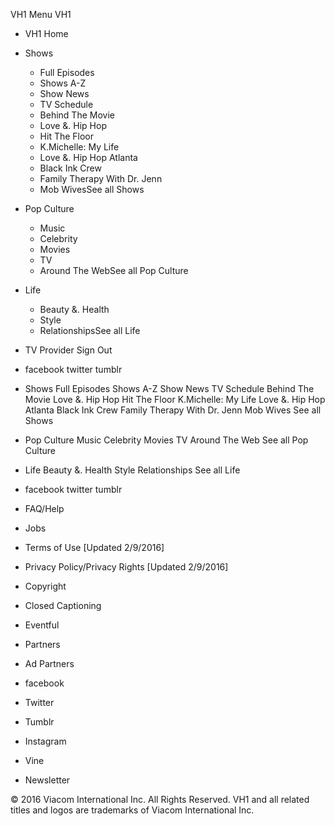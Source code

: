 VH1 Menu VH1

*   VH1 Home
*   Shows
    *   Full Episodes
    *   Shows A-Z
    *   Show News
    *   TV Schedule
    *   Behind The Movie
    *   Love &. Hip Hop
    *   Hit The Floor
    *   K.Michelle: My Life
    *   Love &. Hip Hop Atlanta
    *   Black Ink Crew
    *   Family Therapy With Dr. Jenn
    *   Mob WivesSee all Shows
*   Pop Culture
    *   Music
    *   Celebrity
    *   Movies
    *   TV
    *   Around The WebSee all Pop Culture
*   Life
    *   Beauty &. Health
    *   Style
    *   RelationshipsSee all Life
*   TV Provider Sign Out

*   facebook twitter tumblr

*   Shows Full Episodes Shows A-Z Show News TV Schedule Behind The Movie Love &. Hip Hop Hit The Floor K.Michelle: My Life Love &. Hip Hop Atlanta Black Ink Crew Family Therapy With Dr. Jenn Mob Wives See all Shows
*   Pop Culture Music Celebrity Movies TV Around The Web See all Pop Culture
*   Life Beauty &. Health Style Relationships See all Life
*   facebook twitter tumblr

*   FAQ/Help
*   Jobs
*   Terms of Use \[Updated 2/9/2016\]
*   Privacy Policy/Privacy Rights \[Updated 2/9/2016\]
*   Copyright
*   Closed Captioning
*   Eventful
*   Partners
*   Ad Partners

*   facebook
*   Twitter
*   Tumblr
*   Instagram
*   Vine
*   Newsletter

© 2016 Viacom International Inc. All Rights Reserved. VH1 and all related titles and logos are trademarks of Viacom International Inc.